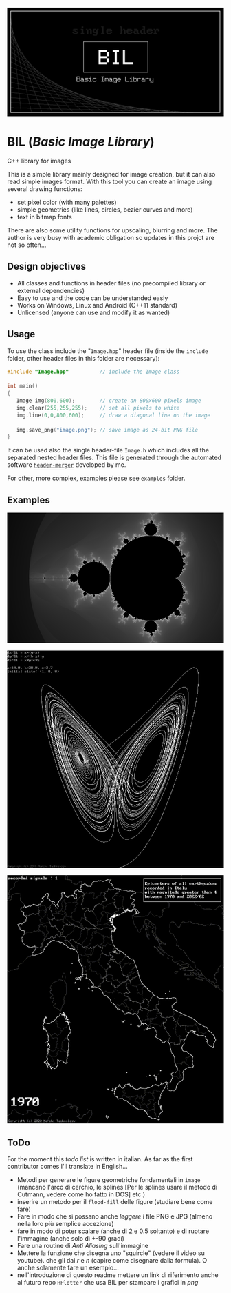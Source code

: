 ![cover](examples/cover.png)

# BIL (*Basic Image Library*)

C++ library for images

This is a simple library mainly designed for image creation, but it can also read simple images format. With this tool you can create an image using several drawing functions:
 - set pixel color (with many palettes)
 - simple geometries (like lines, circles, bezier curves and more)
 - text in bitmap fonts

There are also some utility functions for upscaling, blurring and more.
The author is very busy with academic obligation so updates in this projct are not so often...

## Design objectives
 - All classes and functions in header files (no precompiled library or external dependencies)
 - Easy to use and the code can be understanded easly
 - Works on Windows, Linux and Android (C++11 standard)
 - Unlicensed (anyone can use and modify it as wanted)

## Usage
To use the class include the "`Image.hpp`" header file (inside the `include` folder, other header files in this folder are necessary):
```c++
#include "Image.hpp"          // include the Image class

int main()
{
   Image img(800,600);        // create an 800x600 pixels image
   img.clear(255,255,255);    // set all pixels to white
   img.line(0,0,800,600);     // draw a diagonal line on the image
   
   img.save_png("image.png"); // save image as 24-bit PNG file
}
```
It can be used also the single header-file `Image.h` which includes all the separated nested header files. This file is generated through the automated software [`header-merger`](https://github.com/mrc-tech/header-merger) developed by me.

For other, more complex, examples please see `examples` folder.

## Examples

![Mandelbrot_set](examples/Mandelbrot_set.png)

![Lorentz_system](examples/Lorentz_system.png)

![Italy_EQ](examples/Italy_EQ.gif)




## ToDo
For the moment this *todo list* is written in italian. As far as the first contributor comes I'll translate in English...

- Metodi per generare le figure geometriche fondamentali in `image` (mancano l'arco di cerchio, le splines [Per le splines usare il metodo di Cutmann, vedere come ho fatto in DOS] etc.)
- inserire un metodo per il `flood-fill` delle figure (studiare bene come fare)
- Fare in modo che si possano anche _leggere_ i file PNG e JPG (almeno nella loro più semplice accezione)
- fare in modo di poter scalare (anche di 2 e 0.5 soltanto) e di ruotare l'immagine (anche solo di +-90 gradi)
- Fare una routine di *Anti Aliasing* sull'immagine
- Mettere la funzione che disegna uno "squircle" (vedere il video su youtube). che gli dai _r_ e _n_ (capire come disegnare dalla formula). O anche solamente fare un esempio...
- nell'introduzione di questo readme mettere un link di riferimento anche al futuro repo `HPlotter` che usa BIL per stampare i grafici in _png_
